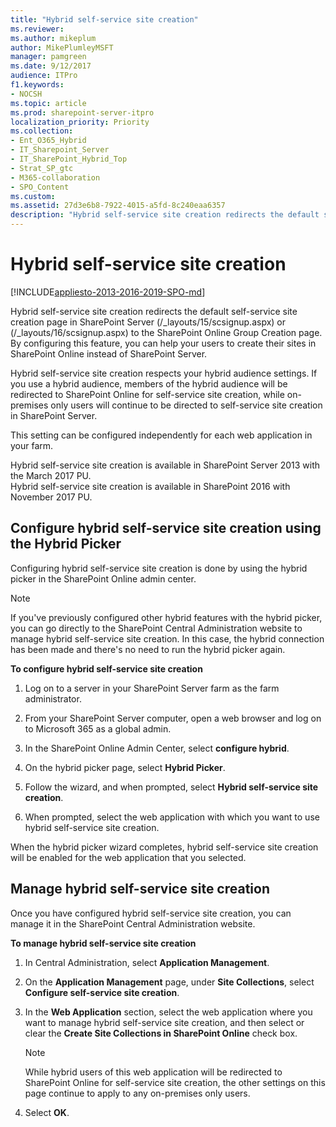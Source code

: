 ```yaml
---
title: "Hybrid self-service site creation"
ms.reviewer: 
ms.author: mikeplum
author: MikePlumleyMSFT
manager: pamgreen
ms.date: 9/12/2017
audience: ITPro
f1.keywords:
- NOCSH
ms.topic: article
ms.prod: sharepoint-server-itpro
localization_priority: Priority
ms.collection:
- Ent_O365_Hybrid
- IT_Sharepoint_Server
- IT_SharePoint_Hybrid_Top
- Strat_SP_gtc
- M365-collaboration
- SPO_Content
ms.custom: 
ms.assetid: 27d3e6b8-7922-4015-a5fd-8c240eaa6357
description: "Hybrid self-service site creation redirects the default self-service site creation page in SharePoint Server to the SharePoint Online Group Creation page. By configuring this feature, you can help your users to create their sites in SharePoint Online instead of SharePoint Server."
---
```


# Hybrid self-service site creation

[!INCLUDE[appliesto-2013-2016-2019-SPO-md](../includes/appliesto-2013-2016-2019-SPO-md.md)]

Hybrid self-service site creation redirects the default self-service site creation page in SharePoint Server (/_layouts/15/scsignup.aspx) or (/_layouts/16/scsignup.aspx) to the SharePoint Online Group Creation page. By configuring this feature, you can help your users to create their sites in SharePoint Online instead of SharePoint Server.
  
Hybrid self-service site creation respects your hybrid audience settings. If you use a hybrid audience, members of the hybrid audience will be redirected to SharePoint Online for self-service site creation, while on-premises only users will continue to be directed to self-service site creation in SharePoint Server.
  
This setting can be configured independently for each web application in your farm.
  
Hybrid self-service site creation is available in SharePoint Server 2013 with the March 2017 PU. <br> Hybrid self-service site creation is available in SharePoint 2016 with November 2017 PU. 
  
## Configure hybrid self-service site creation using the Hybrid Picker

Configuring hybrid self-service site creation is done by using the hybrid picker in the SharePoint Online admin center.
  
> [!NOTE]
> If you've previously configured other hybrid features with the hybrid picker, you can go directly to the SharePoint Central Administration website to manage hybrid self-service site creation. In this case, the hybrid connection has been made and there's no need to run the hybrid picker again. 
  
 **To configure hybrid self-service site creation**
  
1. Log on to a server in your SharePoint Server farm as the farm administrator. 
    
2. From your SharePoint Server computer, open a web browser and log on to Microsoft 365 as a global admin.
    
3. In the SharePoint Online Admin Center, select **configure hybrid**.
    
4. On the hybrid picker page, select **Hybrid Picker**.
    
5. Follow the wizard, and when prompted, select **Hybrid self-service site creation**. 
    
6. When prompted, select the web application with which you want to use hybrid self-service site creation.
    
When the hybrid picker wizard completes, hybrid self-service site creation will be enabled for the web application that you selected.
  
## Manage hybrid self-service site creation

Once you have configured hybrid self-service site creation, you can manage it in the SharePoint Central Administration website.
  
 **To manage hybrid self-service site creation**
  
1. In Central Administration, select **Application Management**.
    
2. On the **Application Management** page, under **Site Collections**, select **Configure self-service site creation**.
    
3. In the **Web Application** section, select the web application where you want to manage hybrid self-service site creation, and then select or clear the **Create Site Collections in SharePoint Online** check box. 
    
    > [!NOTE]
    > While hybrid users of this web application will be redirected to SharePoint Online for self-service site creation, the other settings on this page continue to apply to any on-premises only users. 
  
4. Select **OK**.
    

